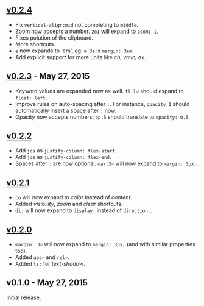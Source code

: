 ## [v0.2.4]

* Fix `vertical-align:mid` not completing to `middle`.
* Zoom now accepts a number. `zo1` will expand to `zoom: 1`.
* Fixes polution of the clipboard.
* More shortcuts.
* `e` now expands to 'em', eg: `m:3e` is `margin: 3em`.
* Add explicit support for more units like *ch, vmin, ex*.

## [v0.2.3] - May 27, 2015

* Keyword values are expanded now as well. `fl:l⏎` should expand to `float: left`.
* Improve rules on auto-spacing after `:`. For instance, `opacity:1` should automatically insert a space after `:` now.
* Opacity now accepts numbers; `op.5` should translate to `opacity: 0.5`.

## [v0.2.2]

* Add `jcs` as `justify-column: flex-start`.
* Add `jce` as `justify-column: flex-end`.
* Spaces after `:` are now optional: `mar:3⏎` will now expand to `margin: 3px;`.

## [v0.2.1]

* `co` will now expand to *color* instead of *content*.
* Added *visibility*, *zoom* and *clear* shortcuts.
* `di:` will now expand to `display:` instead of `direction:`.

## [v0.2.0]

* `margin: 3⏎` will now expand to `margin: 3px;` (and with similar properties too).
* Added `abs⏎` and `rel⏎`.
* Added `ts:` for *text-shadow*.

## v0.1.0 - May 27, 2015

Initial release.

[v0.2.0]: https://github.com/rstacruz/vim-css-shorthand/compare/v0.1.0...v0.2.0
[v0.2.1]: https://github.com/rstacruz/vim-css-shorthand/compare/v0.2.0...v0.2.1
[v0.2.2]: https://github.com/rstacruz/vim-css-shorthand/compare/v0.2.1...v0.2.2
[v0.2.3]: https://github.com/rstacruz/vim-css-shorthand/compare/v0.2.2...v0.2.3
[v0.2.4]: https://github.com/rstacruz/vim-css-shorthand/compare/v0.2.3...v0.2.4
